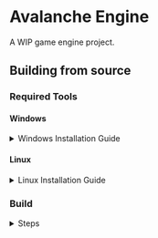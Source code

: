 # Avalanche Engine

A WIP game engine project.

## Building from source

### Required Tools

#### Windows

<details>
    <summary>Windows Installation Guide</summary>

1. [Download](https://visualstudio.microsoft.com/zh-hans/downloads/) / Open Visual Studio Installer
2. Go `Single Component` tag, search for `clang` and **ensure** you have selected all options it showed.
3. Check installed Python version is **>= 3.12**, and **ensure** it has been added to your current Path.
4. Install pipx by `python -m pip install pipx` and then install poetry `pipx install poetry`.
</details>

#### Linux

<details>
    <summary>Linux Installation Guide</summary>

🚧 **TBD** 🚧

Installing Clang + Python>=3.12 + poetry, then it should be ok.
</details>

### Build

<details>
    <summary>Steps</summary>

1. Clone this project `git clone https://github.com/DarcJC/AvalancheEngine.git`.
2. Get into cloned directory `cd AvalancheEngine`.
3. Pull submodules `git submodule update --init --recursive`.
4. Setup python environment `poetry install`.
5. Run `poetry shell` to activate new environment or select your poetry environment in `CLion`.
6. (1) Select target and click build button if you are using `CLion`.
7. (2) Run `cmake -B cmake-build && cmake --build cmake-build`.
</details>
